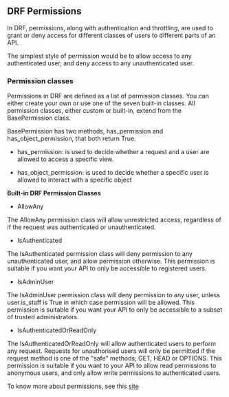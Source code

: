 ## DRF Permissions

In DRF, permissions, along with authentication and throttling, are used to grant or deny access for different classes of users to different parts of an API.

The simplest style of permission would be to allow access to any authenticated user, and deny access to any unauthenticated user.

### Permission classes
Permissions in DRF are defined as a list of permission classes. You can either create your own or use one of the seven built-in classes. All permission classes, either custom or built-in, extend from the BasePermission class.

BasePermission has two methods, has_permission and has_object_permission, that both return True.

- has_permission:  is used to decide whether a request and a user are allowed to access a specific view.

- has_object_permission:  is used to decide whether a specific user is allowed to interact with a specific object

<b> Built-in DRF Permission Classes</b>

- AllowAny

The AllowAny permission class will allow unrestricted access, regardless of if the request was authenticated or unauthenticated.


- IsAuthenticated

The IsAuthenticated permission class will deny permission to any unauthenticated user, and allow permission otherwise.
This permission is suitable if you want your API to only be accessible to registered users.


- IsAdminUser

The IsAdminUser permission class will deny permission to any user, unless user.is_staff is True in which case permission will be allowed.
This permission is suitable if you want your API to only be accessible to a subset of trusted administrators.

- IsAuthenticatedOrReadOnly

The IsAuthenticatedOrReadOnly will allow authenticated users to perform any request. Requests for unauthorised users will only be permitted if the request method is one of the "safe" methods; GET, HEAD or OPTIONS.
This permission is suitable if you want to your API to allow read permissions to anonymous users, and only allow write permissions to authenticated users.


To know more about permissions, see this [site](https://www.django-rest-framework.org/api-guide/permissions/#how-permissions-are-determined)